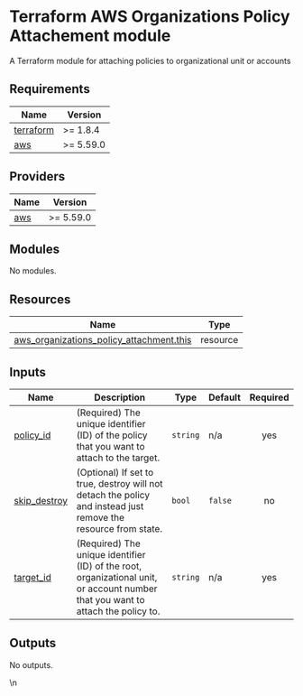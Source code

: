 <!-- BEGIN_TF_DOCS -->
# Terraform AWS Organizations Policy Attachement module
A Terraform module for attaching policies to organizational unit or accounts

## Requirements

| Name | Version |
|------|---------|
| <a name="requirement_terraform"></a> [terraform](#requirement\_terraform) | >= 1.8.4 |
| <a name="requirement_aws"></a> [aws](#requirement\_aws) | >= 5.59.0 |

## Providers

| Name | Version |
|------|---------|
| <a name="provider_aws"></a> [aws](#provider\_aws) | >= 5.59.0 |

## Modules

No modules.

## Resources

| Name | Type |
|------|------|
| [aws_organizations_policy_attachment.this](https://registry.terraform.io/providers/hashicorp/aws/latest/docs/resources/organizations_policy_attachment) | resource |

## Inputs

| Name | Description | Type | Default | Required |
|------|-------------|------|---------|:--------:|
| <a name="input_policy_id"></a> [policy\_id](#input\_policy\_id) | (Required) The unique identifier (ID) of the policy that you want to attach to the target. | `string` | n/a | yes |
| <a name="input_skip_destroy"></a> [skip\_destroy](#input\_skip\_destroy) | (Optional) If set to true, destroy will not detach the policy and instead just remove the resource from state. | `bool` | `false` | no |
| <a name="input_target_id"></a> [target\_id](#input\_target\_id) | (Required) The unique identifier (ID) of the root, organizational unit, or account number that you want to attach the policy to. | `string` | n/a | yes |

## Outputs

No outputs.
<!-- END_TF_DOCS -->\n

